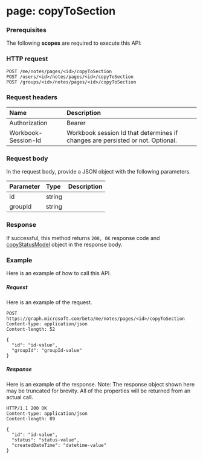 # page: copyToSection


### Prerequisites
The following **scopes** are required to execute this API: 
### HTTP request
<!-- { "blockType": "ignored" } -->
```http
POST /me/notes/pages/<id>/copyToSection
POST /users/<id>/notes/pages/<id>/copyToSection
POST /groups/<id>/notes/pages/<id>/copyToSection

```
### Request headers
| Name       | Description|
|:---------------|:----------|
| Authorization  | Bearer <code>|
| Workbook-Session-Id  | Workbook session Id that determines if changes are persisted or not. Optional.|

### Request body
In the request body, provide a JSON object with the following parameters.

| Parameter	   | Type	|Description|
|:---------------|:--------|:----------|
|id|string||
|groupId|string||

### Response
If successful, this method returns `200, OK` response code and [copyStatusModel](../resources/copystatusmodel.md) object in the response body.

### Example
Here is an example of how to call this API.
##### Request
Here is an example of the request.
<!-- {
  "blockType": "request",
  "name": "page_copytosection"
}-->
```http
POST https://graph.microsoft.com/beta/me/notes/pages/<id>/copyToSection
Content-type: application/json
Content-length: 52

{
  "id": "id-value",
  "groupId": "groupId-value"
}
```

##### Response
Here is an example of the response. Note: The response object shown here may be truncated for brevity. All of the properties will be returned from an actual call.
<!-- {
  "blockType": "response",
  "truncated": true,
  "@odata.type": "microsoft.graph.copystatusmodel"
} -->
```http
HTTP/1.1 200 OK
Content-type: application/json
Content-length: 89

{
  "id": "id-value",
  "status": "status-value",
  "createdDateTime": "datetime-value"
}
```

<!-- uuid: 8fcb5dbc-d5aa-4681-8e31-b001d5168d79
2015-10-25 14:57:30 UTC -->
<!-- {
  "type": "#page.annotation",
  "description": "page: copyToSection",
  "keywords": "",
  "section": "documentation",
  "tocPath": ""
}-->